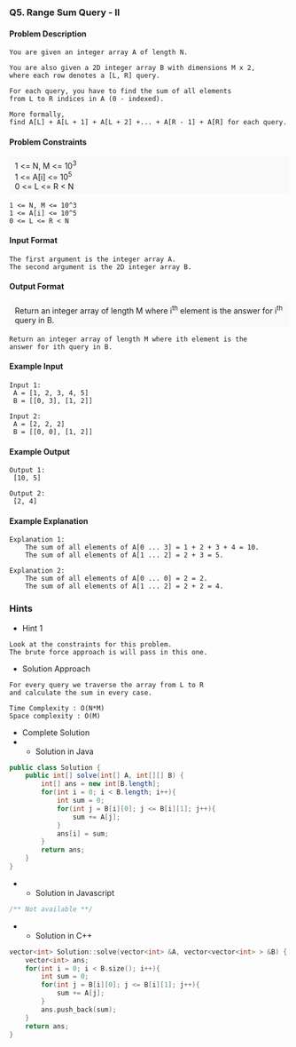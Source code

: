 ### Q5. Range Sum Query - II
#### Problem Description
```text
You are given an integer array A of length N.

You are also given a 2D integer array B with dimensions M x 2, 
where each row denotes a [L, R] query.

For each query, you have to find the sum of all elements 
from L to R indices in A (0 - indexed).

More formally, 
find A[L] + A[L + 1] + A[L + 2] +... + A[R - 1] + A[R] for each query.
```
#### Problem Constraints
<div style="background-color: #f9f9f9; padding: 5px 10px; ">
    1 &lt;= N, M &lt;= 10<sup>3</sup><br> 
    1 &lt;= A[i] &lt;= 10<sup>5</sup><br> 
    0 &lt;= L &lt;= R &lt; N
</div>

```text
1 <= N, M <= 10^3
1 <= A[i] <= 10^5
0 <= L <= R < N
```
#### Input Format
```text
The first argument is the integer array A.
The second argument is the 2D integer array B.
```
#### Output Format
<div style="background-color: #f9f9f9; padding: 5px 10px; ">
    Return an integer array of length M where i<sup>th</sup> 
    element is the answer for i<sup>th</sup> query in B.
</div>

```text
Return an integer array of length M where ith element is the 
answer for ith query in B.
```
#### Example Input
```text
Input 1:
 A = [1, 2, 3, 4, 5]
 B = [[0, 3], [1, 2]]

Input 2:
 A = [2, 2, 2]
 B = [[0, 0], [1, 2]]
```
#### Example Output
```text
Output 1:
 [10, 5]

Output 2:
 [2, 4]
```
#### Example Explanation
```text
Explanation 1:
    The sum of all elements of A[0 ... 3] = 1 + 2 + 3 + 4 = 10.
    The sum of all elements of A[1 ... 2] = 2 + 3 = 5.

Explanation 2:
    The sum of all elements of A[0 ... 0] = 2 = 2.
    The sum of all elements of A[1 ... 2] = 2 + 2 = 4.
```
### Hints
* Hint 1
```text
Look at the constraints for this problem.
The brute force approach is will pass in this one.
```
* Solution Approach
```text
For every query we traverse the array from L to R 
and calculate the sum in every case.

Time Complexity : O(N*M)
Space complexity : O(M)
```
* Complete Solution
* * Solution in Java
```java
public class Solution {
    public int[] solve(int[] A, int[][] B) {
        int[] ans = new int[B.length];
    	for(int i = 0; i < B.length; i++){
    		int sum = 0;
    		for(int j = B[i][0]; j <= B[i][1]; j++){
    			sum += A[j];
    		}
    		ans[i] = sum;
    	}
    	return ans;
    }
}
```
* * Solution in Javascript
```javascript
/** Not available **/
```
* * Solution in C++
```cpp
vector<int> Solution::solve(vector<int> &A, vector<vector<int> > &B) {
    vector<int> ans;
	for(int i = 0; i < B.size(); i++){
		int sum = 0;
		for(int j = B[i][0]; j <= B[i][1]; j++){
			sum += A[j];
		}
		ans.push_back(sum);
	}
	return ans;
}
```

